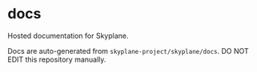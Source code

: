 # docs
Hosted documentation for Skyplane. 

Docs are auto-generated from `skyplane-project/skyplane/docs`. DO NOT EDIT this repository manually. 
